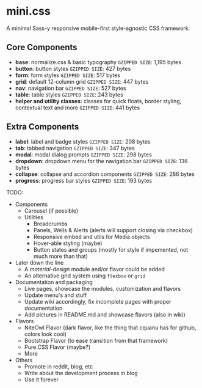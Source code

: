 # mini.css

A minimal Sass-y responsive mobile-first style-agnostic CSS framework.

## Core Components

- **base**: normalize.css & basic typography `GZIPPED SIZE`: 1,195 bytes
- **button**: button styles `GZIPPED SIZE`: 427 bytes
- **form**: form styles `GZIPPED SIZE`: 517 bytes
- **grid**:	default 12-column grid `GZIPPED SIZE`: 447 bytes
- **nav**: navigation bar `GZIPPED SIZE`: 527 bytes
- **table**: table styles `GZIPPED SIZE`: 243 bytes
- **helper and utility classes**: classes for quick floats, border styling, contextual text and more `GZIPPED SIZE`: 441 bytes

## Extra Components

- **label**: label and badge styles `GZIPPED SIZE`: 208 bytes
- **tab**: tabbed navigation `GZIPPED SIZE`: 347 bytes
- **modal**: modal dialog prompts `GZIPPED SIZE`: 298 bytes
- **dropdown**: dropdown menu for the navigation bar `GZIPPED SIZE`: 136 bytes
- **collapse**: collapse and accordion components `GZIPPED SIZE`: 286 bytes
- **progress**: progress bar styles `GZIPPED SIZE`: 193 bytes

TODO:
- Components
  - Carousel (if possible)
  - Utilities
    -  Breadcrumbs
    -  Panels, Wells & Alerts (alerts will support closing via checkbox)
    -  Responsive embed and utils for Media objects
    -  Hover-able styling (maybe)
    -  Button states and groups (mostly for style if impemented, not much more than that)
- Later down the line 
  - A *material-design* module and/or flavor could be added
  - An alternative grid system using `flexbox` or `grid`
- Documentation and packaging
  - Live pages, showcase the modules, customization and flavors
  - Update menu's and stuff
  - Update wiki accordingly, fix incomplete pages with proper documentation
  - Add pictures in README.md and showcase flavors (also in wiki)
- Flavors
  - NiteOwl Flavor (dark flavor, like the thing that cquanu has for github, colors look cool)
  - Bootstrap Flavor (to ease transition from that framework)
  - Pure.CSS Flavor (maybe?)
  - More
- Others
  - Promote in reddit, blog, etc
  - Write about the development process in blog
  - Use it forever 